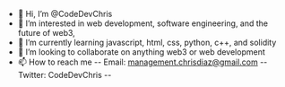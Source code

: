 - 👋 Hi, I’m @CodeDevChris
- 👀 I’m interested in web development, software engineering, and the future of web3, 
- 🌱 I’m currently learning javascript, html, css, python, c++, and solidity
- 💞️ I’m looking to collaborate on anything web3 or web development
- 📫 How to reach me -- Email: management.chrisdiaz@gmail.com -- Twitter: CodeDevChris -- 

